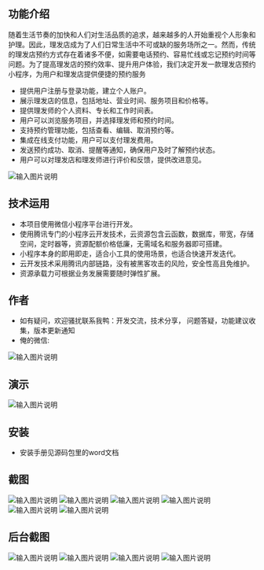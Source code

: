 ## 功能介绍 
随着生活节奏的加快和人们对生活品质的追求，越来越多的人开始重视个人形象和护理。因此，理发店成为了人们日常生活中不可或缺的服务场所之一。然而，传统的理发店预约方式存在着诸多不便，如需要电话预约、容易忙线或忘记预约时间等问题。为了提高理发店的预约效率、提升用户体验，我们决定开发一款理发店预约小程序，为用户和理发店提供便捷的预约服务
 

- 提供用户注册与登录功能，建立个人账户。
- 展示理发店的信息，包括地址、营业时间、服务项目和价格等。
- 提供理发师的个人资料、专长和工作时间表。
- 用户可以浏览服务项目，并选择理发师和预约时间。
- 支持预约管理功能，包括查看、编辑、取消预约等。
- 集成在线支付功能，用户可以支付理发费用。
- 发送预约成功、取消、提醒等通知，确保用户及时了解预约状态。
- 用户可以对理发店和理发师进行评价和反馈，提供改进意见。

 ![输入图片说明](demo/%E5%BE%AE%E4%BF%A1%E5%9B%BE%E7%89%87_20220227185139.png)

## 技术运用
- 本项目使用微信小程序平台进行开发。
- 使用腾讯专门的小程序云开发技术，云资源包含云函数，数据库，带宽，存储空间，定时器等，资源配额价格低廉，无需域名和服务器即可搭建。
- 小程序本身的即用即走，适合小工具的使用场景，也适合快速开发迭代。
- 云开发技术采用腾讯内部链路，没有被黑客攻击的风险，安全性高且免维护。
- 资源承载力可根据业务发展需要随时弹性扩展。  



## 作者
- 如有疑问，欢迎骚扰联系我鸭：开发交流，技术分享， 问题答疑，功能建议收集，版本更新通知
- 俺的微信:

![输入图片说明](https://gitee.com/naive2021/smartcollege/raw/master/demo/author.jpg)



## 演示

  ![输入图片说明](demo/%E5%BE%AE%E4%BF%A1%E5%9B%BE%E7%89%87_20220227185139.png)




## 安装

- 安装手册见源码包里的word文档




## 截图
![输入图片说明](demo/%E9%A6%96%E9%A1%B5.png)
![输入图片说明](demo/%E8%80%81%E5%B8%88%E9%A2%84%E7%BA%A6.png)
![输入图片说明](demo/%E5%A4%B4%E5%8F%91.png)
 ![输入图片说明](demo/%E8%B5%84%E8%AE%AF.png)
![输入图片说明](demo/%E9%A2%84%E7%BA%A6%E6%97%B6%E6%AE%B5.png)
![输入图片说明](demo/%E4%B8%AA%E4%BA%BA%E4%B8%AD%E5%BF%83.png)



## 后台截图
![输入图片说明](demo/%E5%90%8E%E5%8F%B0-%E9%A2%84%E7%BA%A6%E7%AE%A1%E7%90%86.png)
![输入图片说明](demo/%E5%90%8E%E5%8F%B0-%E6%B7%BB%E5%8A%A0%E9%A2%84%E7%BA%A6.png)
![输入图片说明](demo/%E5%90%8E%E5%8F%B0-%E5%90%8D%E5%8D%95.png)
![输入图片说明](demo/%E5%90%8E%E5%8F%B0-%E9%A2%84%E7%BA%A6%E6%97%B6%E6%AE%B5.png)
